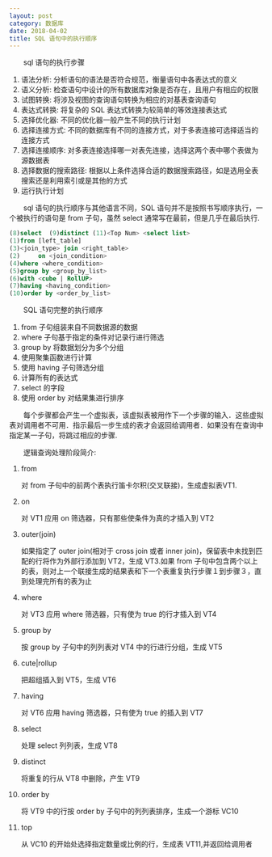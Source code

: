 ```yaml
---
layout: post
category: 数据库
date: 2018-04-02
title: SQL 语句中的执行顺序
---
```


　　sql 语句的执行步骤

1. 语法分析: 分析语句的语法是否符合规范，衡量语句中各表达式的意义
2. 语义分析: 检查语句中设计的所有数据库对象是否存在，且用户有相应的权限
3. 试图转换: 将涉及视图的查询语句转换为相应的对基表查询语句
4. 表达式转换: 将复杂的 SQL 表达式转换为较简单的等效连接表达式
5. 选择优化器: 不同的优化器一般产生不同的执行计划
6. 选择连接方式: 不同的数据库有不同的连接方式，对于多表连接可选择适当的连接方式
7. 选择连接顺序: 对多表连接选择哪一对表先连接，选择这两个表中哪个表做为源数据表
8. 选择数据的搜索路径: 根据以上条件选择合适的数据搜索路径，如是选用全表搜索还是利用索引或是其他的方式
9. 运行执行计划

　　sql 语句的执行顺序与其他语言不同，SQL 语句并不是按照书写顺序执行，一个被执行的语句是 from 子句，虽然 select 通常写在最前，但是几乎在最后执行.<br>

```sql
(8)select  (9)distinct (11)<Top Num> <select list>
(1)from [left_table]
(3)<join_type> join <right_table>
(2)     on <join_condition>
(4)where <where_condition>
(5)group by <group_by_list>
(6)with <cube | RollUP>
(7)having <having_condition>
(10)order by <order_by_list> 
```

　　SQL 语句完整的执行顺序

1. from 子句组装来自不同数据源的数据
2. where 子句基于指定的条件对记录行进行筛选
3. group by 将数据划分为多个分组
4. 使用聚集函数进行计算
5. 使用 having 子句筛选分组
6. 计算所有的表达式
7. select 的字段
8. 使用 order by 对结果集进行排序

　　每个步骤都会产生一个虚拟表，该虚拟表被用作下一个步骤的输入．这些虚拟表对调用者不可用．指示最后一步生成的表才会返回给调用者．如果没有在查询中指定某一子句，将跳过相应的步骤.

　　逻辑查询处理阶段简介:
1. from

    对 from 子句中的前两个表执行笛卡尔积(交叉联接)，生成虚拟表VT1.
2. on

    对 VT1 应用 on 筛选器，只有那些使条件为真的才插入到 VT2
3. outer(join)

    如果指定了 outer join(相对于 cross join 或者 inner join)，保留表中未找到匹配的行将作为外部行添加到 VT2，生成 VT3.如果 from 子句中包含两个以上的表，则对上一个联接生成的结果表和下一个表重复执行步骤１到步骤３，直到处理完所有的表为止
4. where

    对 VT3 应用 where 筛选器，只有使为 true 的行才插入到 VT4
5. group by

    按 group by 子句中的列列表对 VT4 中的行进行分组，生成 VT5
6. cute|rollup

    把超组插入到 VT5，生成 VT6
7. having

    对 VT6 应用 having 筛选器，只有使为 true 的插入到 VT7
8. select

    处理 select 列列表，生成 VT8
9. distinct

    将重复的行从 VT8 中删除，产生 VT9
10. order by

    将 VT9 中的行按 order by 子句中的列列表排序，生成一个游标 VC10
11. top

    从 VC10 的开始处选择指定数量或比例的行，生成表 VT11,并返回给调用者
